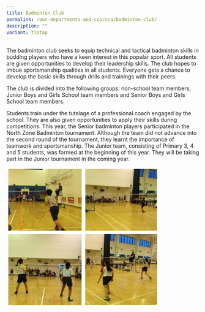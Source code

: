 ```yaml
---
title: Badminton Club
permalink: /our-departments-and-cca/cca/badminton-club/
description: ""
variant: tiptap
---
```

The badminton club seeks to equip technical and tactical badminton skills in budding players who have a keen interest in this popular sport. All students are given opportunities to develop their leadership skills. The club hopes to imbue sportsmanship qualities in all students. Everyone gets a chance to develop the basic skills through drills and trainings with their peers.&nbsp;  

The club is divided into the following groups: non-school team members, Junior Boys and Girls School team members and Senior Boys and Girls School team members.&nbsp;

Students train under the tutelage of a professional coach engaged by the school. They are also given opportunities to apply their skills during competitions. This year, the Senior badminton players participated in the North Zone Badminton tournament. Although the team did not advance into the second round of the tournament, they learnt the importance of teamwork and sportsmanship. The Junior team, consisting of Primary 3, 4 and 5 students, was formed at the beginning of this year. They will be taking part in the Junior tournament in the coming year.

<img src="/images/badminton%20club.jpg" style="width:80%">